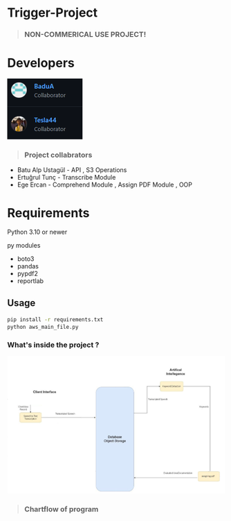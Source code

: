 # Trigger-Project
>### NON-COMMERICAL USE PROJECT!
# Developers
![Screenshot](Collabrators.png)
> ### Project collabrators 
* Batu Alp Ustagül - API , S3 Operations  
* Ertuğrul Tunç - Transcribe Module
* Ege Ercan - Comprehend Module , Assign PDF Module , OOP 

# Requirements

Python 3.10 or newer 

py modules
- boto3 
- pandas
- pypdf2
- reportlab
## Usage

```bash
pip install -r requirements.txt
python aws_main_file.py
```

### What's inside the project ?
![Screenshot](diagram.png)
> ### Chartflow of program

